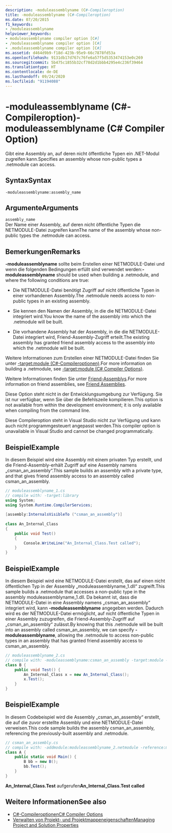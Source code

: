 ```yaml
---
description: -moduleassemblyname (C#-Compileroption)
title: -moduleassemblyname (C#-Compileroption)
ms.date: 07/20/2015
f1_keywords:
- /moduleassemblyname
helpviewer_keywords:
- moduleassemblyname compiler option [C#]
- /moduleassemblyname compiler option [C#]
- .moduleassemblyname compiler option [C#]
ms.assetid: d464d9b9-f18d-423b-95e9-66c7878fd53a
ms.openlocfilehash: 9131db17d767c76fe6a57f5d5353474153e0c269
ms.sourcegitcommit: 5b475c1855b32cf78d2d1bbb4295e4c236f39464
ms.translationtype: HT
ms.contentlocale: de-DE
ms.lasthandoff: 09/24/2020
ms.locfileid: "91194088"
---
```

# <a name="-moduleassemblyname-c-compiler-option"></a><span data-ttu-id="67a06-103">-moduleassemblyname (C#-Compileroption)</span><span class="sxs-lookup"><span data-stu-id="67a06-103">-moduleassemblyname (C# Compiler Option)</span></span>

<span data-ttu-id="67a06-104">Gibt eine Assembly an, auf deren nicht öffentliche Typen ein .NET-Modul zugreifen kann.</span><span class="sxs-lookup"><span data-stu-id="67a06-104">Specifies an assembly whose non-public types a .netmodule can access.</span></span>  
  
## <a name="syntax"></a><span data-ttu-id="67a06-105">Syntax</span><span class="sxs-lookup"><span data-stu-id="67a06-105">Syntax</span></span>  
  
```console  
-moduleassemblyname:assembly_name  
```  
  
## <a name="arguments"></a><span data-ttu-id="67a06-106">Argumente</span><span class="sxs-lookup"><span data-stu-id="67a06-106">Arguments</span></span>  

 `assembly_name`  
 <span data-ttu-id="67a06-107">Der Name einer Assembly, auf deren nicht öffentliche Typen die NETMODULE-Datei zugreifen kann</span><span class="sxs-lookup"><span data-stu-id="67a06-107">The name of the assembly whose non-public types the .netmodule can access.</span></span>  
  
## <a name="remarks"></a><span data-ttu-id="67a06-108">Bemerkungen</span><span class="sxs-lookup"><span data-stu-id="67a06-108">Remarks</span></span>  

 <span data-ttu-id="67a06-109">**-moduleassemblyname** sollte beim Erstellen einer NETMODULE-Datei und wenn die folgenden Bedingungen erfüllt sind verwendet werden:</span><span class="sxs-lookup"><span data-stu-id="67a06-109">**-moduleassemblyname** should be used when building a .netmodule, and where the following conditions are true:</span></span>  
  
- <span data-ttu-id="67a06-110">Die NETMODULE-Datei benötigt Zugriff auf nicht öffentliche Typen in einer vorhandenen Assembly.</span><span class="sxs-lookup"><span data-stu-id="67a06-110">The .netmodule needs access to non-public types in an existing assembly.</span></span>  
  
- <span data-ttu-id="67a06-111">Sie kennen den Namen der Assembly, in die die NETMODULE-Datei integriert wird.</span><span class="sxs-lookup"><span data-stu-id="67a06-111">You know the name of the assembly into which the .netmodule will be built.</span></span>  
  
- <span data-ttu-id="67a06-112">Die vorhandene Assembly hat der Assembly, in die die NETMODULE-Datei integriert wird, Friend-Assembly-Zugriff erteilt.</span><span class="sxs-lookup"><span data-stu-id="67a06-112">The existing assembly has granted friend assembly access to the assembly into which the .netmodule will be built.</span></span>  
  
 <span data-ttu-id="67a06-113">Weitere Informationen zum Erstellen einer NETMODULE-Datei finden Sie unter [-target:module (C#-Compileroptionen)](./target-module-compiler-option.md).</span><span class="sxs-lookup"><span data-stu-id="67a06-113">For more information on building a .netmodule, see [-target:module (C# Compiler Options)](./target-module-compiler-option.md).</span></span>  
  
 <span data-ttu-id="67a06-114">Weitere Informationen finden Sie unter [Friend-Assemblys](../../../standard/assembly/friend.md).</span><span class="sxs-lookup"><span data-stu-id="67a06-114">For more information on friend assemblies, see [Friend Assemblies](../../../standard/assembly/friend.md).</span></span>  
  
 <span data-ttu-id="67a06-115">Diese Option steht nicht in der Entwicklungsumgebung zur Verfügung. Sie ist nur verfügbar, wenn Sie über die Befehlszeile kompilieren.</span><span class="sxs-lookup"><span data-stu-id="67a06-115">This option is not available from within the development environment; it is only available when compiling from the command line.</span></span>  
  
 <span data-ttu-id="67a06-116">Diese Compileroption steht in Visual Studio nicht zur Verfügung und kann auch nicht programmgesteuert angepasst werden.</span><span class="sxs-lookup"><span data-stu-id="67a06-116">This compiler option is unavailable in Visual Studio and cannot be changed programmatically.</span></span>  
  
## <a name="example"></a><span data-ttu-id="67a06-117">Beispiel</span><span class="sxs-lookup"><span data-stu-id="67a06-117">Example</span></span>  

 <span data-ttu-id="67a06-118">In diesem Beispiel wird eine Assembly mit einem privaten Typ erstellt, und die Friend-Assembly-erhält Zugriff auf eine Assembly namens „csman_an_assembly“.</span><span class="sxs-lookup"><span data-stu-id="67a06-118">This sample builds an assembly with a private type, and that gives friend assembly access to an assembly called csman_an_assembly.</span></span>  
  
```csharp  
// moduleassemblyname_1.cs  
// compile with: -target:library  
using System;  
using System.Runtime.CompilerServices;  
  
[assembly:InternalsVisibleTo ("csman_an_assembly")]  
  
class An_Internal_Class
{  
    public void Test()
    {
        Console.WriteLine("An_Internal_Class.Test called");
    }  
}  
```  
  
## <a name="example"></a><span data-ttu-id="67a06-119">Beispiel</span><span class="sxs-lookup"><span data-stu-id="67a06-119">Example</span></span>  

 <span data-ttu-id="67a06-120">In diesem Beispiel wird eine NETMODULE-Datei erstellt, das auf einen nicht öffentlichen Typ in der Assembly „moduleassemblyname_1.dll“ zugreift.</span><span class="sxs-lookup"><span data-stu-id="67a06-120">This sample builds a .netmodule that accesses a non-public type in the assembly moduleassemblyname_1.dll.</span></span> <span data-ttu-id="67a06-121">Da bekannt ist, dass die NETMODULE-Datei in eine Assembly namens „csman_an_assembly“ integriert wird, kann **-moduleassemblyname** angegeben werden. Dadurch wird es der NETMODULE-Datei ermöglicht, auf nicht öffentliche Typen in einer Assembly zuzugreifen, die Friend-Assembly-Zugriff auf „csman_an_assembly“ zulässt.</span><span class="sxs-lookup"><span data-stu-id="67a06-121">By knowing that this .netmodule will be built into an assembly called csman_an_assembly, we can specify **-moduleassemblyname**, allowing the .netmodule to access non-public types in an assembly that has granted friend assembly access to csman_an_assembly.</span></span>  
  
```csharp  
// moduleassemblyname_2.cs  
// compile with: -moduleassemblyname:csman_an_assembly -target:module -reference:moduleassemblyname_1.dll  
class B {  
    public void Test() {  
        An_Internal_Class x = new An_Internal_Class();  
        x.Test();  
    }  
}  
```  
  
## <a name="example"></a><span data-ttu-id="67a06-122">Beispiel</span><span class="sxs-lookup"><span data-stu-id="67a06-122">Example</span></span>  

 <span data-ttu-id="67a06-123">In diesem Codebeispiel wird die Assembly „csman_an_assembly“ erstellt, die auf die zuvor erstellte Assembly und eine NETMODULE-Datei verweisen.</span><span class="sxs-lookup"><span data-stu-id="67a06-123">This code sample builds the assembly csman_an_assembly, referencing the previously-built assembly and .netmodule.</span></span>  
  
```csharp  
// csman_an_assembly.cs  
// compile with: -addmodule:moduleassemblyname_2.netmodule -reference:moduleassemblyname_1.dll  
class A {  
    public static void Main() {  
        B bb = new B();  
        bb.Test();  
    }  
}  
```  
  
<span data-ttu-id="67a06-124">**An_Internal_Class.Test** aufgerufen</span><span class="sxs-lookup"><span data-stu-id="67a06-124">**An_Internal_Class.Test called**</span></span>

## <a name="see-also"></a><span data-ttu-id="67a06-125">Weitere Informationen</span><span class="sxs-lookup"><span data-stu-id="67a06-125">See also</span></span>

- [<span data-ttu-id="67a06-126">C#-Compileroptionen</span><span class="sxs-lookup"><span data-stu-id="67a06-126">C# Compiler Options</span></span>](./index.md)
- [<span data-ttu-id="67a06-127">Verwalten von Projekt- und Projektmappeneigenschaften</span><span class="sxs-lookup"><span data-stu-id="67a06-127">Managing Project and Solution Properties</span></span>](/visualstudio/ide/managing-project-and-solution-properties)
